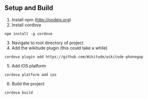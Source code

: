 ## Setup and Build

1. Install npm (http://nodejs.org)
2. Install cordova
```
npm install -g cordova
```
3. Navigate to root directory of project
4. Add the wikitude plugin (this could take a while)
```
cordova plugin add https://github.com/Wikitude/wikitude-phonegap
```
5. Add iOS platform
```
cordova platform add ios
```
6. Build the project
```
cordova build
```